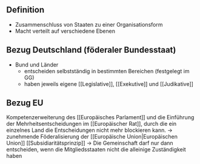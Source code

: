 
Definition
---
- Zusammenschluss von Staaten zu einer Organisationsform
- Macht verteilt auf verschiedene Ebenen


Bezug Deutschland (föderaler Bundesstaat)
---
- Bund und Länder 
	- entscheiden selbstständig in bestimmten Bereichen (festgelegt im GG)
	- haben jeweils eigene [[Legislative]], [[Exekutive]] und [[Judikative]]


Bezug EU
---
Kompetenzerweiterung des [[Europäisches Parlament]] und die Einführung der Mehrheitsentscheidungen im [[Europäischer Rat]], durch die ein einzelnes Land die Entscheidungen nicht mehr blockieren kann.
	-> zunehmende Föderalisierung der [[Europäische Union|Europäischen Union]]
[[Subsidiaritätsprinzip]]
	-> Die Gemeinschaft darf nur dann entscheiden, wenn die Mitgliedsstaaten nicht die alleinige Zuständigkeit haben

